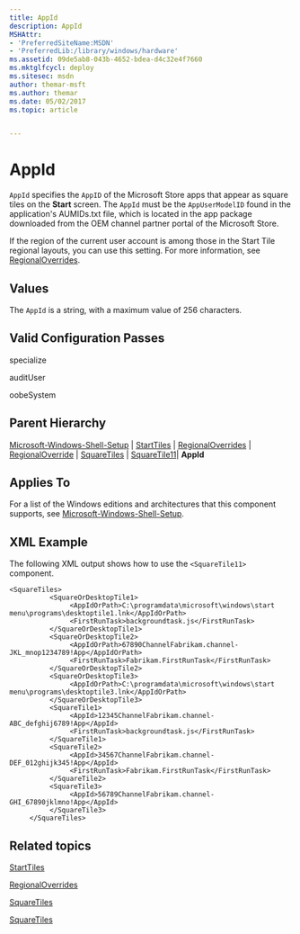 ```yaml
---
title: AppId
description: AppId
MSHAttr:
- 'PreferredSiteName:MSDN'
- 'PreferredLib:/library/windows/hardware'
ms.assetid: 09de5ab8-043b-4652-bdea-d4c32e4f7660
ms.mktglfcycl: deploy
ms.sitesec: msdn
author: themar-msft
ms.author: themar
ms.date: 05/02/2017
ms.topic: article


---
```


# AppId


`AppId` specifies the `AppID` of the Microsoft Store apps that appear as square tiles on the **Start** screen. The `AppId` must be the `AppUserModelID` found in the application's AUMIDs.txt file, which is located in the app package downloaded from the OEM channel partner portal of the Microsoft Store.

If the region of the current user account is among those in the Start Tile regional layouts, you can use this setting. For more information, see [RegionalOverrides](microsoft-windows-shell-setup-starttiles-regionaloverrides.md).

## Values


The `AppId` is a string, with a maximum value of 256 characters.

## Valid Configuration Passes


specialize

auditUser

oobeSystem

## Parent Hierarchy


[Microsoft-Windows-Shell-Setup](microsoft-windows-shell-setup.md) | [StartTiles](microsoft-windows-shell-setup-starttiles.md) | [RegionalOverrides](microsoft-windows-shell-setup-starttiles-regionaloverrides.md) | [RegionalOverride](microsoft-windows-shell-setup-starttiles-regionaloverrides-regionaloverride.md) | [SquareTiles](microsoft-windows-shell-setup-starttiles-regionaloverrides-regionaloverride-squaretiles.md) | [SquareTile11](microsoft-windows-shell-setup-starttiles-regionaloverrides-regionaloverride-squaretiles-squaretile11.md)| **AppId**

## Applies To


For a list of the Windows editions and architectures that this component supports, see [Microsoft-Windows-Shell-Setup](microsoft-windows-shell-setup.md).

## XML Example


The following XML output shows how to use the `<SquareTile11>` component.

```
<SquareTiles>
          <SquareOrDesktopTile1>
               <AppIdOrPath>C:\programdata\microsoft\windows\start menu\programs\desktoptile1.lnk</AppIdOrPath>
               <FirstRunTask>backgroundtask.js</FirstRunTask>
          </SquareOrDesktopTile1>
          <SquareOrDesktopTile2>
               <AppIdOrPath>67890ChannelFabrikam.channel-JKL_mnop1234789!App</AppIdOrPath>
               <FirstRunTask>Fabrikam.FirstRunTask</FirstRunTask>
          </SquareOrDesktopTile2>
          <SquareOrDesktopTile3>
               <AppIdOrPath>C:\programdata\microsoft\windows\start menu\programs\desktoptile3.lnk</AppIdOrPath>
          </SquareOrDesktopTile3>
          <SquareTile1>
               <AppId>12345ChannelFabrikam.channel-ABC_defghij6789!App</AppId>
               <FirstRunTask>backgroundtask.js</FirstRunTask>
          </SquareTile1>
          <SquareTile2>
               <AppId>34567ChannelFabrikam.channel-DEF_012ghijk345!App</AppId>
               <FirstRunTask>Fabrikam.FirstRunTask</FirstRunTask>
          </SquareTile2>
          <SquareTile3>
               <AppId>56789ChannelFabrikam.channel-GHI_67890jklmno!App</AppId>
          </SquareTile3>
     </SquareTiles> 
```

## Related topics


[StartTiles](microsoft-windows-shell-setup-starttiles.md)

[RegionalOverrides](microsoft-windows-shell-setup-starttiles-regionaloverrides.md)

[SquareTiles](microsoft-windows-shell-setup-starttiles-regionaloverrides-regionaloverride-squaretiles.md)

[SquareTiles](microsoft-windows-shell-setup-starttiles-squaretiles.md)

 

 







